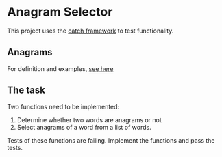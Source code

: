 # Anagram Selector

This project uses the
[catch framework](https://github.com/catchorg/Catch2/blob/master/docs/tutorial.md#top)
to test functionality.

## Anagrams

For definition and examples, [see here](https://en.wikipedia.org/wiki/Anagram)

## The task

Two functions need to be implemented:

1. Determine whether two words are anagrams or not
1. Select anagrams of a word from a list of words.

Tests of these functions are failing. Implement the functions and pass the tests.
